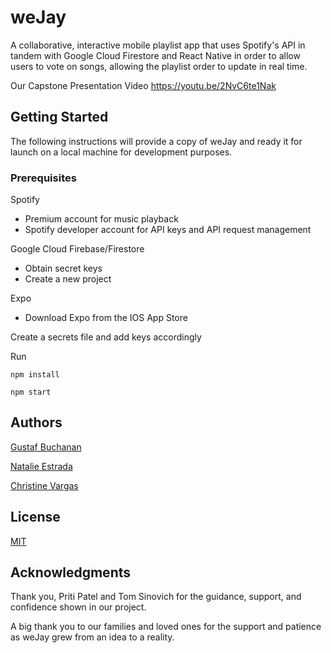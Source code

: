 # weJay

A collaborative, interactive mobile playlist app that uses Spotify's API in tandem with Google Cloud Firestore and React Native in order to allow users to vote on songs, allowing the playlist order to update in real time. 

Our Capstone Presentation Video
https://youtu.be/2NvC6te1Nak

## Getting Started

The following instructions will provide a copy of weJay and ready it for launch on a local machine for development purposes.

### Prerequisites

Spotify 
* Premium account for music playback
* Spotify developer account for API keys and API request management

Google Cloud Firebase/Firestore
* Obtain secret keys
* Create a new project

Expo
* Download Expo from the IOS App Store

Create a secrets file and add keys accordingly

Run

```
npm install

```
```
npm start

```

## Authors

[Gustaf Buchanan](https://github.com/gnhbuchanan)

[Natalie Estrada](https://github.com/nmestrada)

[Christine Vargas](https://github.com/christinevargas)

## License

[MIT](https://choosealicense.com/licenses/mit/)

## Acknowledgments

Thank you, Priti Patel and Tom Sinovich for the guidance, support, and confidence shown in our project. 

A big thank you to our families and loved ones for the support and patience as weJay grew from an idea to a reality. 
